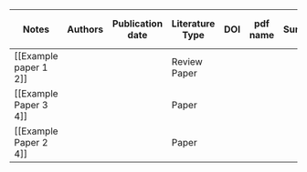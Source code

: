 |Notes|Authors|Publication date|Literature Type|DOI|pdf name|Summary|Relevant project(s)|Objective of study|Methods|Key Results|Conclusions|Future work suggested|Critiques|Materials|Status|Theory|Name|Citations|Core paper?|Journal|Key connected papers|Key terms|
|---|---|---|---|---|---|---|---|---|---|---|---|---|---|---|---|---|---|---|---|---|---|---|
|[[Example paper 1 2]]|||Review Paper||||Project 1,Project 2||||||||Ready to start||[[Example Paper 1 2]]||Yes|Journal 1||Tag 1|
|[[Example Paper 3 4]]|||Paper||||Project 1||||||||Ready to start||[[Example Paper 3 3]]||No|Journal 3||Tag 3|
|[[Example Paper 2 4]]|||Paper||||Project 2||||||||Finished||[[Example Paper 2 3]]||No|Journal 2||Tag 2|